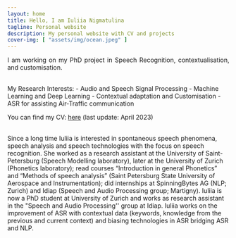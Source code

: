 ```yaml
---
layout: home
title: Hello, I am Iuliia Nigmatulina
tagline: Personal website
description: My personal website with CV and projects
cover-img: [ "assets/img/ocean.jpeg" ]
---
```


<p align="justify">
I am working on my PhD project in Speech Recognition, contextualisation, and customisation. 
</p>

<br />
My Research Interests:
- Audio and Speech Signal Processing
- Machine Learning and Deep Learning
- Contextual adaptation and Customisation
- ASR for assisting Air-Traffic communication

<br />

You can find my CV: <a href="https://github.com/yunigma/yunigma.github.io/tree/master/docs/CV_jul_github.pdf?raw=1">here</a> (last update: April 2023)

<br />
Since a long time Iuliia is interested in spontaneous speech phenomena, speech analysis and speech technologies with the focus on speech recognition. She worked as a research assistant at the University of Saint-Petersburg (Speech Modelling laboratory), later at the University of Zurich (Phonetics laboratory); read courses “Introduction in general Phonetics” and “Methods of speech analysis” (Saint Petersburg State University of Aerospace and Instrumentation); did internships at SpinningBytes AG (NLP; Zurich) and Idiap (Speech and Audio Processing group; Martigny).
Iuliia is now a PhD student at University of Zurich and works as research assistant in the "Speech and Audio Processing'' group at Idiap. Iuliia works on the improvement of ASR with contextual data (keywords, knowledge from the previous and current context) and biasing technologies in ASR bridging ASR and NLP.

